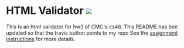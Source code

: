 # HTML Validator ![](https://api.travis-ci.com/shartono17/html_validator.svg?branch=master)


This is an html validator for hw3 of CMC's cs46.
This README has bee updated so that the travis button points to my repo
See the [assignment instructions](https://github.com/mikeizbicki/cmc-csci046/tree/master/hw3) for more details.
